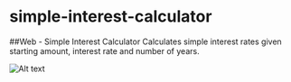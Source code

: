# simple-interest-calculator
##Web - Simple Interest Calculator
Calculates simple interest rates given starting amount, interest rate and number of years.

![Alt text](app.jpg?raw=true "Title")
